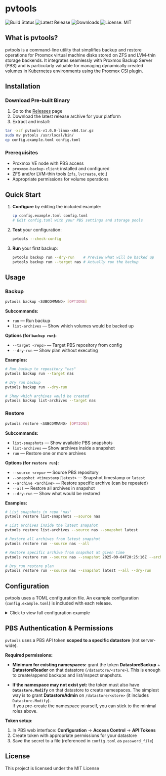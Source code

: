 # pvtools

![Build Status](https://github.com/steplov/pvtools/workflows/CI/badge.svg)
![Latest Release](https://img.shields.io/github/v/release/steplov/pvtools)
![Downloads](https://img.shields.io/github/downloads/steplov/pvtools/total)
![License: MIT](https://img.shields.io/badge/License-MIT-yellow.svg)

## What is pvtools?

pvtools is a command-line utility that simplifies backup and restore operations for Proxmox virtual machine disks stored on ZFS and LVM-thin storage backends. It integrates seamlessly with Proxmox Backup Server (PBS) and is particularly valuable for managing dynamically created volumes in Kubernetes environments using the Proxmox CSI plugin.

## Installation

### Download Pre-built Binary
1. Go to the [Releases](https://github.com/steplov/pvtools/releases) page
2. Download the latest release archive for your platform
3. Extract and install:
```bash
tar -xzf pvtools-v1.0.0-linux-x64.tar.gz
sudo mv pvtools /usr/local/bin/
cp config.example.toml config.toml
```

### Prerequisites
- Proxmox VE node with PBS access
- `proxmox-backup-client` installed and configured
- ZFS and/or LVM-thin tools (`zfs`, `lvcreate`, etc.)
- Appropriate permissions for volume operations

## Quick Start

1. **Configure** by editing the included example:
   ```bash
   cp config.example.toml config.toml
   # Edit config.toml with your PBS settings and storage pools
   ```
2. **Test** your configuration:
   ```bash
   pvtools --check-config
   ```
3. **Run** your first backup:
   ```bash
   pvtools backup run --dry-run    # Preview what will be backed up
   pvtools backup run --target nas # Actually run the backup
   ```

## Usage

### Backup

```bash
pvtools backup <SUBCOMMAND> [OPTIONS]
```

**Subcommands:**
- `run` — Run backup
- `list-archives` — Show which volumes would be backed up

**Options (for `backup run`):**
- `--target <repo>` — Target PBS repository from config
- `--dry-run` — Show plan without executing

**Examples:**
```bash
# Run backup to repository "nas"
pvtools backup run --target nas

# Dry run backup
pvtools backup run --dry-run

# Show which archives would be created
pvtools backup list-archives --target nas
```

### Restore

```bash
pvtools restore <SUBCOMMAND> [OPTIONS]
```

**Subcommands:**
- `list-snapshots` — Show available PBS snapshots
- `list-archives` — Show archives inside a snapshot
- `run` — Restore one or more archives

**Options (for `restore run`):**
- `--source <repo>` — Source PBS repository
- `--snapshot <timestamp|latest>` — Snapshot timestamp or `latest`
- `--archive <archive>` — Restore specific archive (can be repeated)
- `--all` — Restore all archives in snapshot
- `--dry-run` — Show what would be restored

**Examples:**
```bash
# List snapshots in repo "nas"
pvtools restore list-snapshots --source nas

# List archives inside the latest snapshot
pvtools restore list-archives --source nas --snapshot latest

# Restore all archives from latest snapshot
pvtools restore run --source nas --all

# Restore specific archive from snapshot at given time
pvtools restore run --source nas --snapshot 2025-09-04T20:25:16Z --archive vm-9999-disk-data.raw

# Dry run restore plan
pvtools restore run --source nas --snapshot latest --all --dry-run
```

## Configuration

pvtools uses a TOML configuration file. An example configuration (`config.example.toml`) is included with each release.

<details>
<summary>Click to view full configuration example</summary>

```toml
# =========================
# PBS (Proxmox Backup Server)
# =========================
[pbs]
# Optional client-side encryption key (PEM). Relative paths resolve from this file's dir.
keyfile       = "./enc.key"

# Token/secret file. File content = secret (no trailing newline).
password_file = "./token"

# Optional PBS namespace. Empty = PBS root.
ns            = "pv"

# Backup group. Empty -> "<hostname>-backup".
backup_id     = ""

[pbs.repos]
# Repository aliases. Use these names on CLI and in [backup.target].repo.
# Alias rules: [A-Za-z0-9_-], len 1..32.
nas     = "root@pam!pve@10.10.0.24:nas-store"
s3      = "root@pam!pve@10.10.0.24:s3-store"
offsite = "root@pam!pve@203.0.113.5:offsite-store"

# =========================
# BACKUP
# =========================
# Global PV discovery filters.
# If pv_prefixes is empty → allow all.
# pv_exclude_re is a Rust regex; if set → exclude matching PV names.
[backup]
pv_prefixes   = ["vm-9999-", "vm-7777-"]
pv_exclude_re = "tmp$"

# Default repository alias for backups. CLI --target overrides this.
[backup.target]
repo = "nas"

# Discovery sources used when scanning for PVs to back up.
[backup.sources.zfs]
pools = ["tank"]          # ZFS pools to scan

[backup.sources.lvmthin]
vgs = ["pve"]             # LVM VGs with thinpools to scan

# =========================
# RESTORE
# =========================

# 1) Restore targets — where data will be restored.
#    This is a MAP of named targets (NOT an array). One table per target.
#    Each has a type and type-specific fields.

[restore.targets.zfs_pv]
type = "zfs"              # Required. Provider type name.
root = "tank"             # ZFS root: results in /dev/zvol/tank/<leaf> or a file under its mountpoint.

[restore.targets.lvm_pve]
type = "lvmthin"          # Required. Provider type name.
vg = "pve"                # LVM volume group
thinpool = "data"         # LVM thinpool (required)

# 2) Routing rules — pick a target based on the archive's SOURCE provider and optional filename regex.
#    First match wins, top to bottom. Keys with dots MUST be quoted in TOML.
#    If no regex is given, the rule is a wildcard for that provider.

[[restore.rules]]
"match.provider" = "zfs"
target = "zfs_pv"         # route all zfs-provider archives here (wildcard rule)

[[restore.rules]]
"match.provider"      = "lvmthin"
"match.archive_regex" = 'vm-7777-.*'   # only LVM-thin archives matching this regex go to lvm_pve
target = "lvm_pve"

# 3) Default/fallback. Used if nothing matched.
#    Actual resolution order:
#      a) first rule match (above),
#      b) else: first defined target of the same provider type ("zfs" or "lvmthin"),
#      c) else: default_target (cross-type restore is allowed).
[restore]
default_target = "zfs_pv"
```
</details>

## PBS Authentication & Permissions

`pvtools` uses a PBS API token **scoped to a specific datastore** (not server-wide).

**Required permissions:**
- **Minimum for existing namespaces:** grant the token **DatastoreBackup** + **DatastoreReader** on that datastore (`/datastore/<store>`). This is enough to create/append backups and list/inspect snapshots.

- **If the namespace may not exist yet:** the token must also have **`Datastore.Modify`** on that datastore to create namespaces. The simplest way is to grant **DatastoreAdmin** on `/datastore/<store>` (it includes `Datastore.Modify`).  
  If you pre-create the namespace yourself, you can stick to the minimal roles above.

**Token setup:**
1. In PBS web interface: **Configuration** → **Access Control** → **API Tokens**
2. Create token with appropriate permissions for your datastore
3. Save the secret to a file (referenced in `config.toml` as `password_file`)

## License

This project is licensed under the MIT License